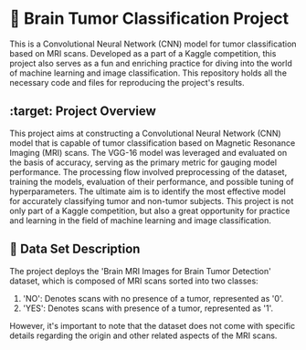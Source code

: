 # :brain: Brain Tumor Classification Project 
This is a Convolutional Neural Network (CNN) model for tumor classification based on MRI scans. Developed as a part of a Kaggle competition, this project also serves as a fun and enriching practice for diving into the world of machine learning and image classification. This repository holds all the necessary code and files for reproducing the project's results.

## :target: Project Overview 
This project aims at constructing a Convolutional Neural Network (CNN) model that is capable of tumor classification based on Magnetic Resonance Imaging (MRI) scans. The VGG-16 model was leveraged and evaluated on the basis of accuracy, serving as the primary metric for gauging model performance. The processing flow involved preprocessing of the dataset, training the models, evaluation of their performance, and possible tuning of hyperparameters. The ultimate aim is to identify the most effective model for accurately classifying tumor and non-tumor subjects. This project is not only part of a Kaggle competition, but also a great opportunity for practice and learning in the field of machine learning and image classification.

## :book: Data Set Description 

The project deploys the 'Brain MRI Images for Brain Tumor Detection' dataset, which is composed of MRI scans sorted into two classes:

1. 'NO': Denotes scans with no presence of a tumor, represented as '0'. 
2. 'YES': Denotes scans with presence of a tumor, represented as '1'. 

However, it's important to note that the dataset does not come with specific details regarding the origin and other related aspects of the MRI scans.
